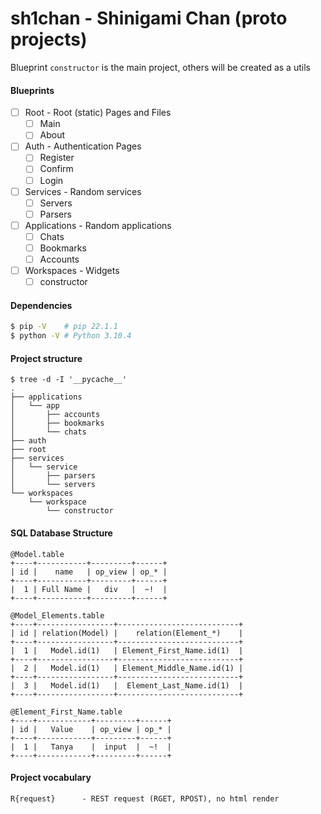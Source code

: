 # sh1chan - Shinigami Chan (proto projects)
Blueprint `constructor` is the main project, others will be created as a utils

#### Blueprints
- [ ] Root		- Root (static) Pages and Files
	- [ ] Main
	- [ ] About
- [ ] Auth		- Authentication Pages
	- [ ] Register
	- [ ] Confirm
	- [ ] Login
- [ ] Services		- Random services
	- [ ] Servers
	- [ ] Parsers
- [ ] Applications	- Random applications
	- [ ] Chats
	- [ ] Bookmarks
	- [ ] Accounts
- [ ] Workspaces	- Widgets
	- [ ] constructor

#### Dependencies
```bash
$ pip -V	# pip 22.1.1
$ python -V	# Python 3.10.4
```

#### Project structure
```
$ tree -d -I '__pycache__'
.
├── applications
│   └── app
│       ├── accounts
│       ├── bookmarks
│       └── chats
├── auth
├── root
├── services
│   └── service
│       ├── parsers
│       └── servers
└── workspaces
    └── workspace
        └── constructor
```

#### SQL Database Structure
```
@Model.table
+----+-----------+---------+------+
| id |    name   | op_view | op_* |
+----+-----------+---------+------+
|  1 | Full Name |   div   |  ~!  |
+----+-----------+---------+------+

@Model_Elements.table
+----+-----------------+---------------------------+
| id | relation(Model) |    relation(Element_*)    |
+----+-----------------+---------------------------+
|  1 |   Model.id(1)   | Element_First_Name.id(1)  |
+----+-----------------+---------------------------+
|  2 |   Model.id(1)   | Element_Middle_Name.id(1) |
+----+-----------------+---------------------------+
|  3 |   Model.id(1)   |  Element_Last_Name.id(1)  |
+----+-----------------+---------------------------+

@Element_First_Name.table
+----+------------+---------+------+
| id |   Value    | op_view | op_* |
+----+------------+---------+------+
|  1 |   Tanya    |  input  |  ~!  |
+----+------------+---------+------+
```

#### Project vocabulary
```
R{request}		- REST request (RGET, RPOST), no html render
```
